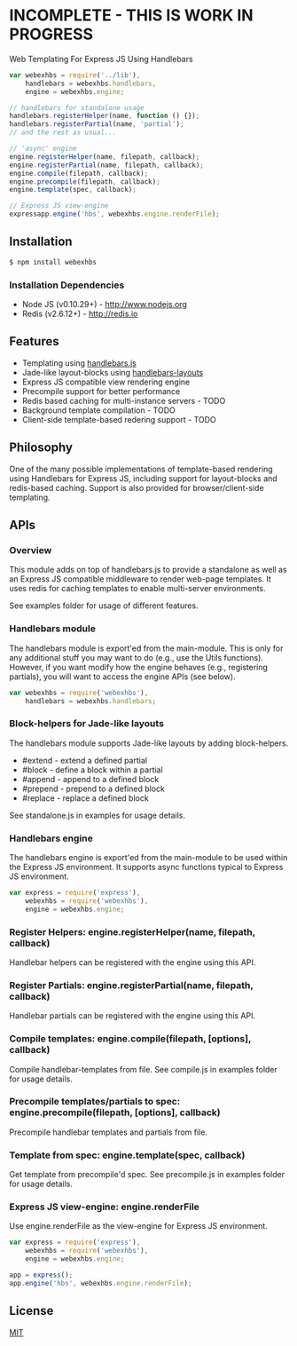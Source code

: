 # INCOMPLETE - THIS IS WORK IN PROGRESS

  Web Templating For Express JS Using Handlebars

```js
var webexhbs = require('../lib'),
    handlebars = webexhbs.handlebars,
    engine = webexhbs.engine;

// handlebars for standalone usage
handlebars.registerHelper(name, function () {});
handlebars.registerPartial(name, 'partial');
// and the rest as usual...

// 'async' engine
engine.registerHelper(name, filepath, callback);
engine.registerPartial(name, filepath, callback);
engine.compile(filepath, callback);
engine.precompile(filepath, callback);
engine.template(spec, callback);

// Express JS view-engine
expressapp.engine('hbs', webexhbs.engine.renderFile);
```

## Installation

```bash
$ npm install webexhbs
```

### Installation Dependencies

  * Node JS (v0.10.29+) - http://www.nodejs.org
  * Redis (v2.6.12+) - http://redis.io

## Features

  * Templating using [handlebars.js](https://github.com/wycats/handlebars.js)
  * Jade-like layout-blocks using [handlebars-layouts](https://github.com/shannonmoeller/handlebars-layouts)
  * Express JS compatible view rendering engine
  * Precompile support for better performance
  * Redis based caching for multi-instance servers - TODO
  * Background template compilation - TODO
  * Client-side template-based redering support - TODO

## Philosophy

  One of the many possible implementations of template-based rendering using Handlebars
  for Express JS, including support for layout-blocks and redis-based caching. Support
  is also provided for browser/client-side templating.

## APIs

### Overview

  This module adds on top of handlebars.js to provide a standalone as well as an Express JS 
  compatible middleware to render web-page templates. It uses redis for caching templates to
  enable multi-server environments.

  See examples folder for usage of different features.

### Handlebars module

  The handlebars module is export'ed from the main-module. This is only for any additional stuff
  you may want to do (e.g., use the Utils functions). However, if you want modify how the engine
  behaves (e.g., registering partials), you will want to access the engine APIs (see below).
  

```js
var webexhbs = require('webexhbs'),
    handlebars = webexhbs.handlebars;
```

### Block-helpers for Jade-like layouts

  The handlebars module supports Jade-like layouts by adding block-helpers.
  * #extend - extend a defined partial
  * #block - define a block within a partial
  * #append - append to a defined block
  * #prepend - prepend to a defined block
  * \#replace - replace a defined block

  See standalone.js in examples for usage details.

### Handlebars engine

  The handlebars engine is export'ed from the main-module to be used within the Express JS
  environment. It supports async functions typical to Express JS environment.

```js
var express = require('express'),
    webexhbs = require('webexhbs'),
    engine = webexhbs.engine;
```

### Register Helpers: engine.registerHelper(name, filepath, callback)

  Handlebar helpers can be registered with the engine using this API.

### Register Partials: engine.registerPartial(name, filepath, callback)

  Handlebar partials can be registered with the engine using this API.

### Compile templates: engine.compile(filepath, [options], callback)

  Compile handlebar-templates from file.
  See compile.js in examples folder for usage details.

### Precompile templates/partials to spec: engine.precompile(filepath, [options], callback)

  Precompile handlebar templates and partials from file.

### Template from spec: engine.template(spec, callback)

  Get template from precompile'd spec.
  See precompile.js in examples folder for usage details.

### Express JS view-engine: engine.renderFile

  Use engine.renderFile as the view-engine for Express JS  environment.

```js
var express = require('express'),
    webexhbs = require('webexhbs'),
    engine = webexhbs.engine;

app = express();
app.engine('hbs', webexhbs.engine.renderFile);
```

## License

  [MIT](LICENSE)
